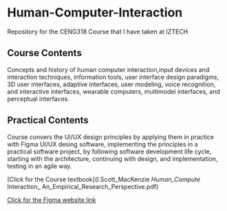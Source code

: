 # Human-Computer-Interaction
Repository for the CENG318 Course that I have taken at IZTECH

## Course Contents
Concepts and history of human computer interaction,input devices and interaction techniques, information tools, user interface design paradigms, 3D user interfaces, adaptive interfaces, user modeling, voice recognition, and interactive interfaces, wearable computers, multimodel interfaces, and perceptual interfaces. 

## Practical Contents
Course convers the UI/UX design principles by applying them in practice with Figma UI/UX desing software, implementing the principles in a practical software project, by following software development life cycle, starting with the architecture, continuing with design, and implementation, testing in an agile way.   

[Click for the Course textbook](I.Scott_MacKenzie _Human_Compute_ Interaction_ An_Empirical_Research_Perspective.pdf)

[Click for the Figma website link](https://www.figma.com/)
